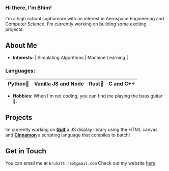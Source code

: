 ### Hi there, I'm Bhim! 
I'm a high school sophomore with an interest in Aerospace Engineering and Computer Science. I'm currently working on building some exciting projects.

## About Me
- **Interests:**
| Simulating Algorithms | Machine Learning |
  
### **Languages:**
| Python🐍 | Vanilla JS and Node  | Rust🦀 | C and C++ |
| --------- | ------------------- | ------ | --------- |


- **Hobbies:** When I'm not coding, you can find me playing the bass guitar 🎸.

## Projects
Im currently working on [**Gulf**](https://github.com/Bruhatt-Rao/gulf) a JS display library using the HTML canvas and [**Cinnamon**](https://github.com/Bruhatt-Rao/cinnamon) a scripting language that compiles to batch!

## Get in Touch
You can email me at `bruhatt.rao@gmail.com`
Check out my website [here](https://bruhatt.me/)

